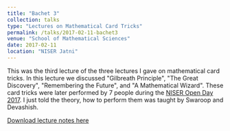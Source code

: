 ```yaml
---
title: "Bachet 3"
collection: talks
type: "Lectures on Mathematical Card Tricks"
permalink: /talks/2017-02-11-bachet3
venue: "School of Mathematical Sciences"
date: 2017-02-11
location: "NISER Jatni"
---
```


This was the third lecture of the three lectures I gave on mathematical card tricks. In this lecture we discussed "Gilbreath Principle", "The Great Discovery", "Remembering the Future", and "A Mathematical Wizard". These card tricks were later performed by 7 people during the [NISER Open Day 2017](https://gkorpal.github.io/talks/2017-04-08-math-o-trick). I just told the theory, how to perform them was taught by Swaroop and Devashish.

[Download lecture notes here](http://gkorpal.github.io/files/Bachet3.pdf)
